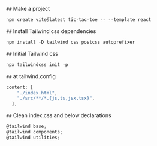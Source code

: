 `##` Make a project
```javascript 
npm create vite@latest tic-tac-toe -- --template react
```
`##` Install Tailwind css dependencies
```javascript
npm install -D tailwind css postcss autoprefixer
```
`##` Initial Tailwind css
```javascript
npx tailwindcss init -p
```
`##` at tailwind.config
```javascript
content: [
    "./index.html",
    "./src/**/*.{js,ts,jsx,tsx}",
  ],
```
`##` Clean index.css and below declarations
```javascript
@tailwind base;
@tailwind components;
@tailwind utilities;
```
